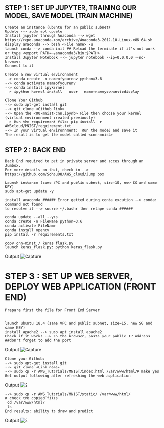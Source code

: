 

## STEP 1 : SET UP JUPYTER, TRAINING OUR MODEL, SAVE MODEL (TRAIN MACHINE) ##

```{r}
Create an instance (ubuntu for an public subnet)
Update --> sudo apt update 
Install jupyter through Anaconda --> wget https://repo.anaconda.com/archive/Anaconda3-2019.10-Linux-x86_64.sh
display anaconda --> bash <File name> -u
launch conda --> conda init ## Reload the terminale if it's not work or type <export PATH=~/anaconda3/bin:$PATH>
Install Jupyter Notebook --> jupyter notebook --ip=0.0.0.0 --no-browser
Connect to it  

Create a new virtual environnment
--> conda create -n nameofyourenv python=3.6
--> conda activate nameofyourenv 
--> conda install ipykernel
--> ipython kernel install --user --name=nameyouwanttodisplay

Clone Your Github
--> sudo apt-get install git
--> git clone <Github link>
--> Open the <00-mnist-cnn.ipynb> File then choose your kernel (virtual environnment created previously)
--> Run the requirement file: pip install -r AWScloud/MNIST/requirement.txt
--> In your virtual environnment:  Run the model and save it
The result is to get the model called <cnn-mnist>
```

## STEP 2 : BACK END  

```{r}
Back End required to put in private server and acces through an Jumbox. 
For more details on that, check in --> https://github.com/Sohou08/AWS_cloud/Jump box
 
Launch instance (same VPC and public subnet, size=15, new SG and same KEY)
sudo apt-get update -y

install anaconda ###### Error getted during conda excution --> conda: command not found
to resolve it --> source ~/.bashr then retape conda ######

conda update --all --yes
conda create -n FileName python=3.6
conda activate FileName
conda install opencv
pip install -r requirements.txt

copy cnn-minst / keras_flask.py
launch keras_flask.py: python keras_flask.py
```
Output
![Capture](https://user-images.githubusercontent.com/51121757/73125665-536a9580-3fa1-11ea-8ded-ed7a99c6b023.PNG)

# STEP 3 : SET UP WEB SERVER, DEPLOY WEB APPLICATION (FRONT END)

```{r}
Prepare first the file for Front End Server 


launch ubuntu 18.4 (same VPC and public subnet, size=15, new SG and same KEY)
install apache2 --> sudo apt install apache2
Check if it works --> In the browser, paste your public IP address ##don't forget to add the port
```
Output
![Capture](https://user-images.githubusercontent.com/51121757/70862733-eee70000-1f37-11ea-8cca-523a76b47413.PNG)

```{r}
Clone your Github:
--> sudo apt-get install git
--> git clone <Link name>
--> sudo cp -r AWS_Tutorials/MNIST/index.html /var/www/html/# make yes
Get output following after refreshing the web application
```
Output
![2](https://user-images.githubusercontent.com/51121757/70862736-f1e1f080-1f37-11ea-8f21-00d88b6a9996.PNG)

```{r}
--> sudo cp -r AWS_Tutorials/MNIST/static/ /var/www/html/
# check the copied files
 cd /var/www/html/
 ls
End results: ability to draw and predict 
```
Output
![3](https://user-images.githubusercontent.com/51121757/73665534-2dc44700-4699-11ea-9d9f-aadac6c09a55.PNG)

